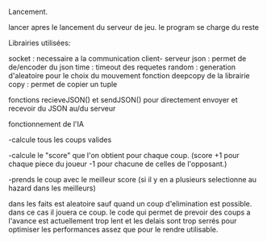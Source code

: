 Lancement.

lancer apres le lancement du serveur de jeu. le program se charge du reste

Librairies utilisées:

socket : necessaire a la communication client- serveur
json : permet de de/encoder du json
time : timeout des requetes 
random : generation d'aleatoire pour le choix du mouvement
fonction deepcopy de la librairie copy : permet de copier un tuple

fonctions recieveJSON() et sendJSON() pour directement envoyer et recevoir du JSON au/du serveur

fonctionnement de l'IA

-calcule tous les coups valides

-calcule le "score" que l'on obtient pour chaque coup. (score +1 pour chaque piece du joueur -1 pour chacune de celles de l'opposant.)  

-prends le coup avec le meilleur score (si il y en a plusieurs selectionne au hazard dans les meilleurs)

dans les faits est aleatoire sauf quand un coup d'elimination est possible. dans ce cas il jouera ce coup. le code qui permet de prevoir des coups a l'avance est actuellement trop lent
et les delais sont trop serrés pour optimiser les performances assez que pour le rendre utilisable.